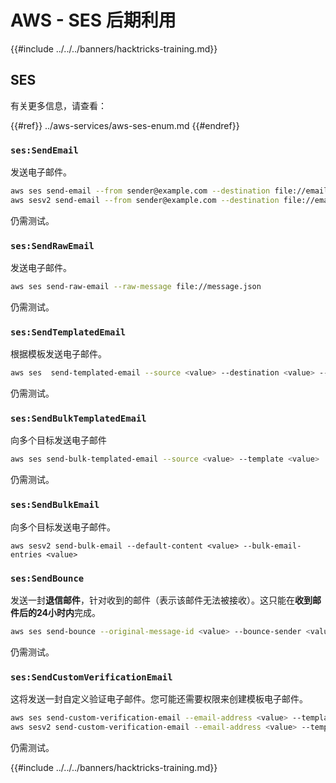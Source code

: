 # AWS - SES 后期利用

{{#include ../../../banners/hacktricks-training.md}}

## SES

有关更多信息，请查看：

{{#ref}}
../aws-services/aws-ses-enum.md
{{#endref}}

### `ses:SendEmail`

发送电子邮件。
```bash
aws ses send-email --from sender@example.com --destination file://emails.json --message file://message.json
aws sesv2 send-email --from sender@example.com --destination file://emails.json --message file://message.json
```
仍需测试。

### `ses:SendRawEmail`

发送电子邮件。
```bash
aws ses send-raw-email --raw-message file://message.json
```
仍需测试。

### `ses:SendTemplatedEmail`

根据模板发送电子邮件。
```bash
aws ses  send-templated-email --source <value> --destination <value> --template <value>
```
仍需测试。

### `ses:SendBulkTemplatedEmail`

向多个目标发送电子邮件
```bash
aws ses send-bulk-templated-email --source <value> --template <value>
```
仍需测试。

### `ses:SendBulkEmail`

向多个目标发送电子邮件。
```
aws sesv2 send-bulk-email --default-content <value> --bulk-email-entries <value>
```
### `ses:SendBounce`

发送一封**退信邮件**，针对收到的邮件（表示该邮件无法被接收）。这只能在**收到邮件后的24小时内**完成。
```bash
aws ses send-bounce --original-message-id <value> --bounce-sender <value> --bounced-recipient-info-list <value>
```
仍需测试。

### `ses:SendCustomVerificationEmail`

这将发送一封自定义验证电子邮件。您可能还需要权限来创建模板电子邮件。
```bash
aws ses send-custom-verification-email --email-address <value> --template-name <value>
aws sesv2 send-custom-verification-email --email-address <value> --template-name <value>
```
仍需测试。

{{#include ../../../banners/hacktricks-training.md}}
